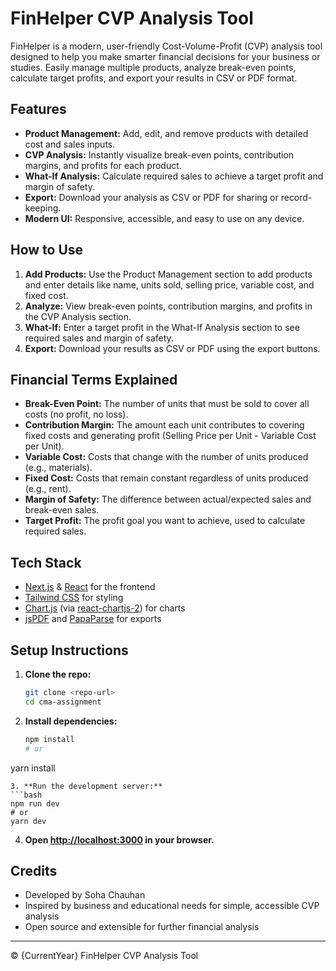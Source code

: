 # FinHelper CVP Analysis Tool

FinHelper is a modern, user-friendly Cost-Volume-Profit (CVP) analysis tool designed to help you make smarter financial decisions for your business or studies. Easily manage multiple products, analyze break-even points, calculate target profits, and export your results in CSV or PDF format.

## Features
- **Product Management:** Add, edit, and remove products with detailed cost and sales inputs.
- **CVP Analysis:** Instantly visualize break-even points, contribution margins, and profits for each product.
- **What-If Analysis:** Calculate required sales to achieve a target profit and margin of safety.
- **Export:** Download your analysis as CSV or PDF for sharing or record-keeping.
- **Modern UI:** Responsive, accessible, and easy to use on any device.

## How to Use
1. **Add Products:** Use the Product Management section to add products and enter details like name, units sold, selling price, variable cost, and fixed cost.
2. **Analyze:** View break-even points, contribution margins, and profits in the CVP Analysis section.
3. **What-If:** Enter a target profit in the What-If Analysis section to see required sales and margin of safety.
4. **Export:** Download your results as CSV or PDF using the export buttons.

## Financial Terms Explained
- **Break-Even Point:** The number of units that must be sold to cover all costs (no profit, no loss).
- **Contribution Margin:** The amount each unit contributes to covering fixed costs and generating profit (Selling Price per Unit - Variable Cost per Unit).
- **Variable Cost:** Costs that change with the number of units produced (e.g., materials).
- **Fixed Cost:** Costs that remain constant regardless of units produced (e.g., rent).
- **Margin of Safety:** The difference between actual/expected sales and break-even sales.
- **Target Profit:** The profit goal you want to achieve, used to calculate required sales.

## Tech Stack
- [Next.js](https://nextjs.org/) & [React](https://react.dev/) for the frontend
- [Tailwind CSS](https://tailwindcss.com/) for styling
- [Chart.js](https://www.chartjs.org/) (via [react-chartjs-2](https://react-chartjs-2.js.org/)) for charts
- [jsPDF](https://github.com/parallax/jsPDF) and [PapaParse](https://www.papaparse.com/) for exports

## Setup Instructions
1. **Clone the repo:**
   ```bash
   git clone <repo-url>
   cd cma-assignment
   ```
2. **Install dependencies:**
   ```bash
   npm install
   # or
yarn install
   ```
3. **Run the development server:**
   ```bash
   npm run dev
   # or
yarn dev
   ```
4. **Open [http://localhost:3000](http://localhost:3000) in your browser.**

## Credits
- Developed by Soha Chauhan
- Inspired by business and educational needs for simple, accessible CVP analysis
- Open source and extensible for further financial analysis

---

&copy; {CurrentYear} FinHelper CVP Analysis Tool
